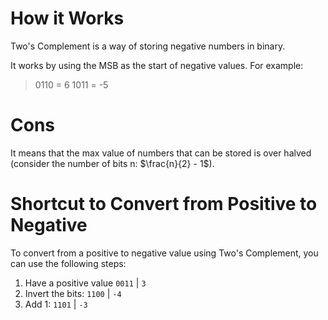 # How it Works
Two's Complement is a way of storing negative numbers in binary.

It works by using the MSB as the start of negative values. For example:

> 0110 = 6
> 1011 = -5


# Cons
It means that the max value of numbers that can be stored is over halved (consider the number of bits n: $\frac{n}{2} - 1$).

# Shortcut to Convert from Positive to Negative

To convert from a positive to negative value using Two's Complement, you can use the following steps:
1. Have a positive value `0011` | `3`
2. Invert the bits: `1100` | `-4`
3. Add 1: `1101` | `-3`